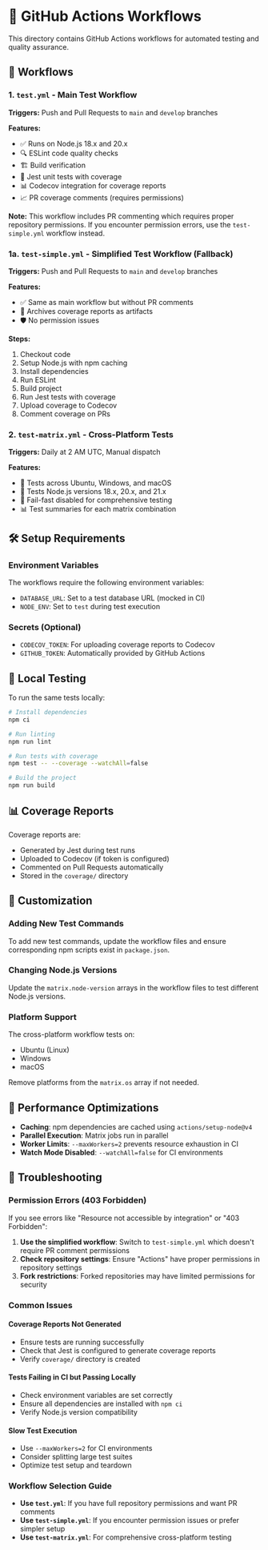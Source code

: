 # 🔄 GitHub Actions Workflows

This directory contains GitHub Actions workflows for automated testing and quality assurance.

## 🧪 Workflows

### 1. `test.yml` - Main Test Workflow
**Triggers:** Push and Pull Requests to `main` and `develop` branches

**Features:**
- ✅ Runs on Node.js 18.x and 20.x
- 🔍 ESLint code quality checks
- 🏗️ Build verification
- 🧪 Jest unit tests with coverage
- 📊 Codecov integration for coverage reports
- 📈 PR coverage comments (requires permissions)

**Note:** This workflow includes PR commenting which requires proper repository permissions. If you encounter permission errors, use the `test-simple.yml` workflow instead.

### 1a. `test-simple.yml` - Simplified Test Workflow (Fallback)
**Triggers:** Push and Pull Requests to `main` and `develop` branches

**Features:**
- ✅ Same as main workflow but without PR comments
- 📁 Archives coverage reports as artifacts
- 🛡️ No permission issues

**Steps:**
1. Checkout code
2. Setup Node.js with npm caching
3. Install dependencies
4. Run ESLint
5. Build project
6. Run Jest tests with coverage
7. Upload coverage to Codecov
8. Comment coverage on PRs

### 2. `test-matrix.yml` - Cross-Platform Tests
**Triggers:** Daily at 2 AM UTC, Manual dispatch

**Features:**
- 🔄 Tests across Ubuntu, Windows, and macOS
- 🔧 Tests Node.js versions 18.x, 20.x, and 21.x
- 🚀 Fail-fast disabled for comprehensive testing
- 📊 Test summaries for each matrix combination

## 🛠️ Setup Requirements

### Environment Variables
The workflows require the following environment variables:

- `DATABASE_URL`: Set to a test database URL (mocked in CI)
- `NODE_ENV`: Set to `test` during test execution

### Secrets (Optional)
- `CODECOV_TOKEN`: For uploading coverage reports to Codecov
- `GITHUB_TOKEN`: Automatically provided by GitHub Actions

## 🧪 Local Testing

To run the same tests locally:

```bash
# Install dependencies
npm ci

# Run linting
npm run lint

# Run tests with coverage
npm test -- --coverage --watchAll=false

# Build the project
npm run build
```

## 📊 Coverage Reports

Coverage reports are:
- Generated by Jest during test runs
- Uploaded to Codecov (if token is configured)
- Commented on Pull Requests automatically
- Stored in the `coverage/` directory

## 🔧 Customization

### Adding New Test Commands
To add new test commands, update the workflow files and ensure corresponding npm scripts exist in `package.json`.

### Changing Node.js Versions
Update the `matrix.node-version` arrays in the workflow files to test different Node.js versions.

### Platform Support
The cross-platform workflow tests on:
- Ubuntu (Linux)
- Windows
- macOS

Remove platforms from the `matrix.os` array if not needed.

## 🚀 Performance Optimizations

- **Caching**: npm dependencies are cached using `actions/setup-node@v4`
- **Parallel Execution**: Matrix jobs run in parallel
- **Worker Limits**: `--maxWorkers=2` prevents resource exhaustion in CI
- **Watch Mode Disabled**: `--watchAll=false` for CI environments

## 🔧 Troubleshooting

### Permission Errors (403 Forbidden)
If you see errors like "Resource not accessible by integration" or "403 Forbidden":

1. **Use the simplified workflow**: Switch to `test-simple.yml` which doesn't require PR comment permissions
2. **Check repository settings**: Ensure "Actions" have proper permissions in repository settings
3. **Fork restrictions**: Forked repositories may have limited permissions for security

### Common Issues

#### Coverage Reports Not Generated
- Ensure tests are running successfully
- Check that Jest is configured to generate coverage reports
- Verify `coverage/` directory is created

#### Tests Failing in CI but Passing Locally
- Check environment variables are set correctly
- Ensure all dependencies are installed with `npm ci`
- Verify Node.js version compatibility

#### Slow Test Execution
- Use `--maxWorkers=2` for CI environments
- Consider splitting large test suites
- Optimize test setup and teardown

### Workflow Selection Guide

- **Use `test.yml`**: If you have full repository permissions and want PR comments
- **Use `test-simple.yml`**: If you encounter permission issues or prefer simpler setup
- **Use `test-matrix.yml`**: For comprehensive cross-platform testing